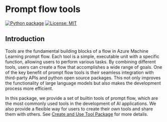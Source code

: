 # Prompt flow tools

[![Python package](https://img.shields.io/pypi/v/promptflow-tools)](https://pypi.org/project/promptflow-tools/)
[![License: MIT](https://img.shields.io/github/license/microsoft/promptflow)](https://github.com/microsoft/promptflow/blob/main/LICENSE)

## Introduction

Tools are the fundamental building blocks of a flow in Azure Machine Learning prompt flow. Each tool is a simple, executable unit with a specific function, allowing users to perform various tasks. By combining different tools, users can create a flow that accomplishes a wide range of goals. One of the key benefit of prompt flow tools is their seamless integration with third-party APIs and python open source packages. This not only improves the functionality of large language models but also makes the development process more efficient.

In this package, we provide a set of builtin tools of prompt flow, which are the most commonly used tools in the development of AI applications. We also provide a flexible way for users to create their own tools and share them with others. See [Create and Use Tool Package](https://github.com/microsoft/promptflow/blob/main/docs/how-to-guides/develop-tool/create-and-use-tool-package.md) for more details.
